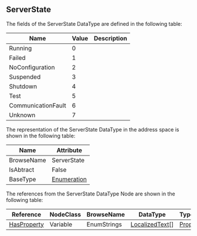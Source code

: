 <!-- datatype -->
## ServerState
<!-- end of description -->
The fields of the ServerState DataType are defined in the following table:  

|Name|Value| Description|
|---|---|---|
|Running|0||
|Failed|1||
|NoConfiguration|2||
|Suspended|3||
|Shutdown|4||
|Test|5||
|CommunicationFault|6||
|Unknown|7||

The representation of the ServerState DataType in the address space is shown in the following table:  

|Name|Attribute|
|---|---|
|BrowseName|ServerState|
|IsAbtract|False|
|BaseType|[Enumeration](../../../Part3/DataTypes/Enumeration/readme.md)|

The references from the ServerState DataType Node are shown in the following table:  

|Reference|NodeClass|BrowseName|DataType|TypeDefinition|ModellingRule|
|---|---|---|---|---|---|
|[HasProperty](../../../Part3/ReferenceTypes/HasProperty/readme.md)|Variable|EnumStrings|[LocalizedText](../../../Part3/DataTypes/LocalizedText/readme.md)[]|[PropertyType](../../Part5/VariableTypes/PropertyType/readme.md)|[Mandatory](../../Objects/Mandatory/readme.md)|

